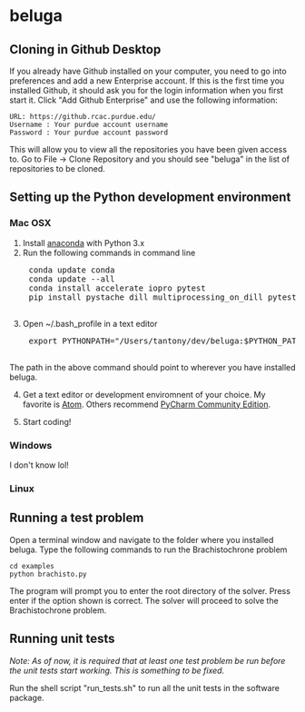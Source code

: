 # beluga

## Cloning in Github Desktop

If you already have Github installed on your computer, you need to go into preferences and add a new Enterprise account. If this is the first time you installed Github, it should ask you for the login information when you first start it. Click "Add Github Enterprise" and use the following information:

    URL: https://github.rcac.purdue.edu/
    Username : Your purdue account username
    Password : Your purdue account password

This will allow you to view all the repositories you have been given access to. 
Go to File -> Clone Repository and you should see "beluga" in the list of repositories to be cloned.

## Setting up the Python development environment
### Mac OSX
  1. Install [anaconda](https://www.continuum.io/downloads/ "Download Anaconda") with Python 3.x
  2. Run the following commands in command line
  <pre>
    conda update conda
    conda update --all
    conda install accelerate iopro pytest
    pip install pystache dill multiprocessing_on_dill pytest-cov
  </pre>

  3. Open ~/.bash_profile in a text editor
  <pre>
    export PYTHONPATH="/Users/tantony/dev/beluga:$PYTHON_PATH"
  </pre>
  The path in the above command should point to wherever you have installed beluga.
  
  4. Get a text editor or development enviromnent of your choice. My favorite is [Atom](http://atom.io). Others recommend [PyCharm Community Edition](https://www.jetbrains.com/pycharm/download/). 
  
  5. Start coding!
  
### Windows
I don't know lol! 

### Linux 
  
## Running a test problem
   
Open a terminal window and navigate to the folder where you installed beluga. Type the following commands to run the Brachistochrone problem

    cd examples
    python brachisto.py
    
The program will prompt you to enter the root directory of the solver. Press enter if the option shown is correct. The solver will proceed to solve the Brachistochrone problem.

## Running unit tests

*Note: As of now, it is required that at least one test problem be run before the unit tests start working. This is something to be fixed.*

Run the shell script "run_tests.sh" to run all the unit tests in the software package.
